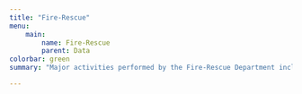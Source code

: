 ```yaml
---
title: "Fire-Rescue"
menu:
    main:
        name: Fire-Rescue
        parent: Data
colorbar: green
summary: "Major activities performed by the Fire-Rescue Department include fire suppression, emergency medical treatment and transport, technical rescue, hazardous materials response, fire investigation, bomb squad, air operations, fire safety inspection and education programs, equipment and facilities maintenance, boating enforcement and rescue, beach safety and swimmer rescue, and the operation of two 911 communications centers."

---
```

